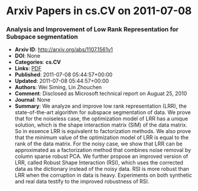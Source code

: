 # Arxiv Papers in cs.CV on 2011-07-08
### Analysis and Improvement of Low Rank Representation for Subspace segmentation
- **Arxiv ID**: http://arxiv.org/abs/1107.1561v1
- **DOI**: None
- **Categories**: **cs.CV**
- **Links**: [PDF](http://arxiv.org/pdf/1107.1561v1)
- **Published**: 2011-07-08 05:44:57+00:00
- **Updated**: 2011-07-08 05:44:57+00:00
- **Authors**: Wei Siming, Lin Zhouchen
- **Comment**: Disclosed as Microsoft technical report on Auguat 25, 2010
- **Journal**: None
- **Summary**: We analyze and improve low rank representation (LRR), the state-of-the-art algorithm for subspace segmentation of data. We prove that for the noiseless case, the optimization model of LRR has a unique solution, which is the shape interaction matrix (SIM) of the data matrix. So in essence LRR is equivalent to factorization methods. We also prove that the minimum value of the optimization model of LRR is equal to the rank of the data matrix. For the noisy case, we show that LRR can be approximated as a factorization method that combines noise removal by column sparse robust PCA. We further propose an improved version of LRR, called Robust Shape Interaction (RSI), which uses the corrected data as the dictionary instead of the noisy data. RSI is more robust than LRR when the corruption in data is heavy. Experiments on both synthetic and real data testify to the improved robustness of RSI.



